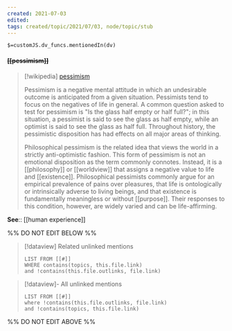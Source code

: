 ```yaml
---
created: 2021-07-03
edited: 
tags: created/topic/2021/07/03, node/topic/stub
---
```

`$=customJS.dv_funcs.mentionedIn(dv)`

#### <s class="topic-title">[[pessimism]]</s>

> [!wikipedia] [pessimism](https://en.wikipedia.org/wiki/Pessimism)
> 
> Pessimism is a negative mental attitude in which an undesirable outcome is anticipated from a given situation. Pessimists tend to focus on the negatives of life in general. A common question asked to test for pessimism is "Is the glass half empty or half full?"; in this situation, a pessimist is said to see the glass as half empty, while an optimist is said to see the glass as half full. Throughout history, the pessimistic disposition has had effects on all major areas of thinking.
> 
> Philosophical pessimism is the related idea that views the world in a strictly anti-optimistic fashion. This form of pessimism is not an emotional disposition as the term commonly connotes. Instead, it is a [[philosophy]] or [[worldview]] that assigns a negative value to life and [[existence]]. Philosophical pessimists commonly argue for an empirical prevalence of pains over pleasures, that life is ontologically or intrinsically adverse to living beings, and that existence is fundamentally meaningless or without [[purpose]]. Their responses to this condition, however, are widely varied and can be life-affirming.
>


**See**:: [[human experience]]


%% DO NOT EDIT BELOW %%
> [!dataview] Related unlinked mentions
> ```dataview
> LIST FROM [[#]]
> WHERE contains(topics, this.file.link)
> and !contains(this.file.outlinks, file.link)
> ```
 
> [!dataview]- All unlinked mentions
> ```dataview
> LIST FROM [[#]]
> where !contains(this.file.outlinks, file.link)
> and !contains(topics, this.file.link)
> ```

%% DO NOT EDIT ABOVE %%